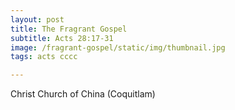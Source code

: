```yaml
---
layout: post
title: The Fragrant Gospel
subtitle: Acts 28:17-31
image: /fragrant-gospel/static/img/thumbnail.jpg
tags: acts cccc

---
```

Christ Church of China (Coquitlam)
